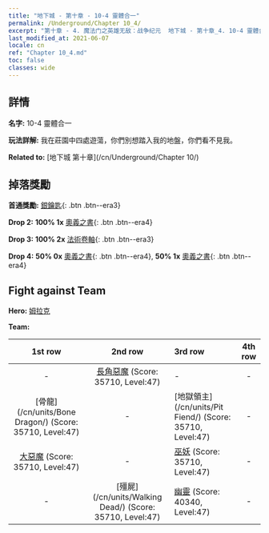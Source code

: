 ```yaml
---
title: "地下城 - 第十章 - 10-4 靈體合一"
permalink: /Underground/Chapter 10_4/
excerpt: "第十章 - 4. 魔法门之英雄无敌：战争纪元  地下城 - 第十章_4. 10-4 靈體合一"
last_modified_at: 2021-06-07
locale: cn
ref: "Chapter 10_4.md"
toc: false
classes: wide
---
```


## 詳情

 **名字:** 10-4 靈體合一

 **玩法詳解:**       我在莊園中四處遊蕩，你們別想踏入我的地盤，你們看不見我。

 **Related to:** [地下城 第十章](/cn/Underground/Chapter 10/)

## 掉落獎勵

 **首通獎勵:** [銀鑰匙](/cn/Items/con_693/){: .btn .btn--era3}

 **Drop 2:** **100% 1x** [奧義之書](/cn/Items/mat_46/){: .btn .btn--era4}

 **Drop 3:** **100% 2x** [法術卷軸](/cn/Items/con_694/){: .btn .btn--era3}

 **Drop 4:** **50% 0x** [奧義之書](/cn/Items/mat_39/){: .btn .btn--era4}, **50% 1x** [奧義之書](/cn/Items/mat_39/){: .btn .btn--era4}


## Fight against Team
 **Hero:** [姆拉克](/cn/heroes/Mullich/)

 **Team:**


  | 1st row | 2nd row | 3rd row | 4th row |
  |:----:|:----:|:----|:----:|
  | - | [長角惡魔](/cn/units/Demon/) (Score: 35710, Level:47)  | - | - |
  | [骨龍](/cn/units/Bone Dragon/) (Score: 35710, Level:47)  | - | [地獄領主](/cn/units/Pit Fiend/) (Score: 35710, Level:47)  | - |
  | [大惡魔](/cn/units/Devil/) (Score: 35710, Level:47)  | - | [巫妖](/cn/units/Lich/) (Score: 35710, Level:47)  | - |
  | - | [殭屍](/cn/units/Walking Dead/) (Score: 35710, Level:47)  | [幽靈](/cn/units/Wight/) (Score: 40340, Level:47)  | - |


